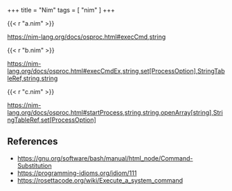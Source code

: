 +++
title = "Nim"
tags = [ "nim" ]
+++

{{< r "a.nim" >}}

<https://nim-lang.org/docs/osproc.html#execCmd,string>

{{< r "b.nim" >}}

<https://nim-lang.org/docs/osproc.html#execCmdEx,string,set[ProcessOption],StringTableRef,string,string>

{{< r "c.nim" >}}

<https://nim-lang.org/docs/osproc.html#startProcess,string,string,openArray[string],StringTableRef,set[ProcessOption]>

## References

- <https://gnu.org/software/bash/manual/html_node/Command-Substitution>
- <https://programming-idioms.org/idiom/111>
- <https://rosettacode.org/wiki/Execute_a_system_command>
